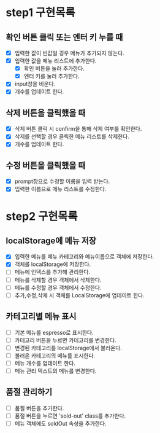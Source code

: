 # step1 구현목록

## 확인 버튼 클릭 또는 엔터 키 누를 때

- [x] 입력한 값이 빈값일 경우 메뉴가 추가되지 않는다.
- [x] 입력한 값을 메뉴 리스트에 추가한다.
  - [x] 확인 버튼을 눌러 추가한다.
  - [x] 엔터 키를 눌러 추가한다.
- [x] input창을 비운다.
- [x] 개수를 업데이트 한다.

## 삭제 버튼을 클릭했을 때

- [x] 삭제 버튼 클릭 시 confirm을 통해 삭제 여부를 확인한다.
- [x] 삭제를 선택할 경우 클릭한 메뉴 리스트를 삭제한다.
- [x] 개수를 업데이트 한다.

## 수정 버튼을 클릭했을 때

- [x] prompt창으로 수정할 이름을 입력 받는다.
- [x] 입력한 이름으로 메뉴 리스트를 수정한다.

# step2 구현목록

## localStorage에 메뉴 저장

- [x] 입력한 메뉴를 메뉴 카테고리와 메뉴이름으로 객체에 저장한다.
- [x] 객체를 localStorage에 저장한다.
- [ ] 메뉴에 인덱스를 추가해 관리한다.
- [ ] 메뉴를 삭제할 경우 객체에서 삭제한다.
- [ ] 메뉴를 수정할 경우 객체에서 수정한다.
- [ ] 추가,수정,삭제 시 객체를 LocalStorage에 업데이트 한다.

## 카테고리별 메뉴 표시

- [ ] 기본 메뉴를 espresso로 표시한다.
- [ ] 카테고리 버튼을 누르면 카테고리를 변경한다.
- [ ] 변경된 카테고리를 localStorage에서 불러온다.
- [ ] 불러온 카테고리의 메뉴를 표시한다.
- [ ] 메뉴 개수를 업데이트 한다.
- [ ] 메뉴 관리 텍스트의 메뉴를 변경한다.

## 품절 관리하기

- [ ] 품절 버튼을 추가한다.
- [ ] 품절 버튼을 누르면 'sold-out' class를 추가한다.
- [ ] 메뉴 객체에도 soldOut 속성을 추가한다.
